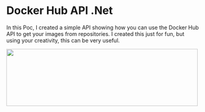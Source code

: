 # Docker Hub API .Net 

In this Poc, I created a simple API showing how you can use the Docker Hub API to get your images from repositories. I created this just for fun, but using your creativity, this can be very useful.

<img src="https://miro.medium.com/v2/resize:fit:734/1*tJqYCZd0hDBYeyixM6aQ8w.png"  width="500" height="150" />
